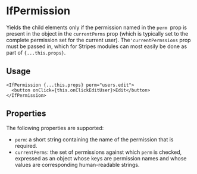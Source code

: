 # IfPermission

Yields the child elements only if the permission named in the `perm `prop is present in the object in the `currentPerms` prop (which is typically set to the complete permission set for the current user). The`'currentPermssions` prop must be passed in, which for Stripes modules can most easily be done as part of `{...this.props}`.

## Usage

```
<IfPermission {...this.props} perm="users.edit">
  <button onClick={this.onClickEditUser}>Edit</button>
</IfPermission>
```

## Properties

The following properties are supported:

* `perm`: a short string containing the name of the permission that is required.
* `currentPerms`: the set of permissions against which `perm` is checked, expressed as an object whose keys are permission names and whose values are corresponding human-readable strings.

